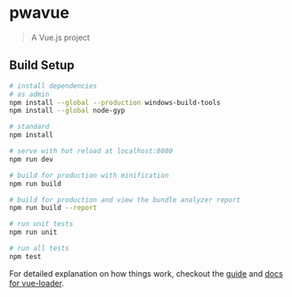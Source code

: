 # pwavue

> A Vue.js project

## Build Setup

``` bash
# install dependencies
# as admin
npm install --global --production windows-build-tools
npm install --global node-gyp

# standard
npm install

# serve with hot reload at localhost:8080
npm run dev

# build for production with minification
npm run build

# build for production and view the bundle analyzer report
npm run build --report

# run unit tests
npm run unit

# run all tests
npm test
```

For detailed explanation on how things work, checkout the [guide](http://vuejs-templates.github.io/webpack/) and [docs for vue-loader](http://vuejs.github.io/vue-loader).
